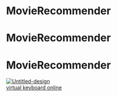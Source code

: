 # MovieRecommender
# MovieRecommender
# MovieRecommender
<a href="https://imgbb.com/"><img src="https://i.ibb.co/TP3BfJD/Untitled-design.png" alt="Untitled-design" border="0"></a><br /><a target='_blank' href='https://usefulwebtool.com/'>virtual keyboard online</a><br />
